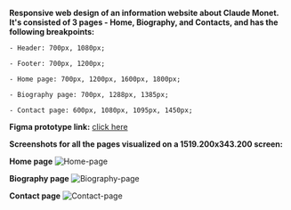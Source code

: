 **Responsive web design of an information website about Claude Monet. It's consisted of 3 pages - Home, Biography, and Contacts, and has the following breakpoints:**
    
    - Header: 700px, 1080px;
    
    - Footer: 700px, 1200px;
    
  	- Home page: 700px, 1200px, 1600px, 1800px;
    
    - Biography page: 700px, 1288px, 1385px;
    
    - Contact page: 600px, 1080px, 1095px, 1450px;
    

**Figma prototype link:** [click here](https://www.figma.com/proto/tfYdZDJ33rtL9CJBhuWImP/Claude-Monet?node-id=2%3A21&scaling=min-zoom&page-id=0%3A1&starting-point-node-id=2%3A21)

**Screenshots for all the pages visualized on a 1519.200x343.200 screen:**

**Home page**
![Home-page](https://user-images.githubusercontent.com/66736887/190917992-11257b14-e5a8-4e26-90e7-3a7369cde1e5.png)

**Biography page**
![Biography-page](https://user-images.githubusercontent.com/66736887/190918044-34c4e0ca-f73d-4d9c-a7c4-202df466b253.png)

**Contact page**
![Contact-page](https://user-images.githubusercontent.com/66736887/190918090-db173ca4-6d4d-4b34-a086-bb9857bb4ea2.png)
